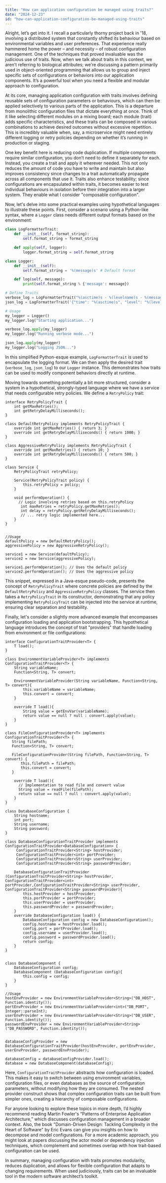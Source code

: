 ```yaml
---
title: "How can application configuration be managed using traits?"
date: "2024-12-23"
id: "how-can-application-configuration-be-managed-using-traits"
---
```


Alright, let’s get into it. I recall a particularly thorny project back in '18, involving a distributed system that constantly shifted its behaviour based on environmental variables and user preferences. That experience really hammered home the power – and necessity – of robust configuration management. One of the techniques that proved invaluable was the judicious use of traits. Now, when we talk about traits in this context, we aren’t referring to biological attributes; we're discussing a pattern primarily used in object-oriented programming that allows us to group and inject specific sets of configurations or behaviors into our application components. It’s a powerful tool when you need a flexible and modular approach to configuration.

At its core, managing application configuration with traits involves defining reusable sets of configuration parameters or behaviours, which can then be applied selectively to various parts of the application. This is a departure from monolithic configuration files that dictate everything at once. Think of it like selecting different modules on a mixing board; each module (trait) adds specific characteristics, and these traits can be composed in various combinations to achieve desired outcomes without excessive repetition. This is incredibly valuable when, say, a microservice might need entirely different logging or retry policies depending on whether it’s running in production or staging.

One key benefit here is reducing code duplication. If multiple components require similar configuration, you don’t need to define it separately for each. Instead, you create a trait and apply it wherever needed. This not only reduces the amount of code you have to write and maintain but also improves consistency since changes to a trait automatically propagate across all components that use it. Traits also enhance testability; since configurations are encapsulated within traits, it becomes easier to test individual behaviours in isolation before their integration into a larger system. They enable what I consider "composable configuration".

Now, let's delve into some practical examples using hypothetical languages to illustrate these points. First, consider a scenario using a Python-like syntax, where a `Logger` class needs different output formats based on the environment:

```python
class LogFormatterTrait:
    def __init__(self, format_string):
        self.format_string = format_string

    def apply(self, logger):
        logger.format_string = self.format_string

class Logger:
    def __init__(self):
        self.format_string = '%(message)s' # Default format

    def log(self, message):
        print(self.format_string % {'message': message})

# Define Traits
verbose_log = LogFormatterTrait("%(asctime)s - %(levelname)s - %(message)s")
json_log = LogFormatterTrait('{"time": "%(asctime)s", "level": "%(levelname)s", "message": "%(message)s"}')

# Usage
my_logger = Logger()
my_logger.log("Starting application...")

verbose_log.apply(my_logger)
my_logger.log("Running verbose mode...")

json_log.apply(my_logger)
my_logger.log("Logging JSON...")

```

In this simplified Python-esque example, `LogFormatterTrait` is used to encapsulate the logging format. We can then apply the desired trait (`verbose_log`, `json_log`) to our `Logger` instance. This demonstrates how traits can be used to modify component behaviors directly at runtime.

Moving towards something potentially a bit more structured, consider a system in a hypothetical, strongly-typed language where we have a service that needs configurable retry policies. We define a `RetryPolicy` trait:

```pseudocode
interface RetryPolicyTrait {
    int getMaxRetries();
    int getRetryDelayMilliseconds();
}

class DefaultRetryPolicy implements RetryPolicyTrait {
    override int getMaxRetries() { return 3; }
    override int getRetryDelayMilliseconds() { return 1000; }
}

class AggressiveRetryPolicy implements RetryPolicyTrait {
    override int getMaxRetries() { return 10; }
    override int getRetryDelayMilliseconds() { return 500; }
}

class Service {
    RetryPolicyTrait retryPolicy;

    Service(RetryPolicyTrait policy) {
        this.retryPolicy = policy;
    }

    void performOperation() {
      // Logic involving retries based on this.retryPolicy
       int maxRetries = retryPolicy.getMaxRetries();
       int delay = retryPolicy.getRetryDelayMilliseconds();
       // ... retry logic implemented here...
    }
}


//Usage
defaultPolicy = new DefaultRetryPolicy();
aggressivePolicy = new AggressiveRetryPolicy();

service1 = new Service(defaultPolicy);
service2 = new Service(aggressivePolicy);

service1.performOperation(); // Uses the default policy
service2.performOperation(); // Uses the aggressive policy
```

This snippet, expressed in a Java-esque pseudo-code, presents the concept of `RetryPolicyTrait` where concrete policies are defined by the `DefaultRetryPolicy` and `AggressiveRetryPolicy` classes. The service then takes a `RetryPolicyTrait` in its constructor, demonstrating that any policy implementing `RetryPolicyTrait` can be injected into the service at runtime, ensuring clear separation and testability.

Finally, let's consider a slightly more advanced example that encompasses configuration loading and application bootstrapping. This hypothetical language introduces the concept of trait "providers" that handle loading from environment or file configurations:

```pseudocode
interface ConfigurationTraitProvider<T> {
    T load();
}

class EnvironmentVariableProvider<T> implements ConfigurationTraitProvider<T> {
    String variableName;
    Function<String, T> convert;

    EnvironmentVariableProvider(String variableName, Function<String, T> convert){
        this.variableName = variableName;
        this.convert = convert;
    }

    override T load(){
        String value = getEnvVar(variableName);
        return value == null ? null : convert.apply(value);
    }
}

class FileConfigurationProvider<T> implements ConfigurationTraitProvider<T> {
   String filePath;
   Function<String, T> convert;

   FileConfigurationProvider(String filePath, Function<String, T> convert) {
       this.filePath = filePath;
       this.convert = convert;
   }

    override T load(){
      // Implementation to read file and convert value
      String value = readFile(filePath);
      return value == null ? null : convert.apply(value);
    }
}

class DatabaseConfiguration {
    String hostname;
    int port;
    String username;
    String password;
}

class DatabaseConfigurationTraitProvider implements ConfigurationTraitProvider<DatabaseConfiguration> {
     ConfigurationTraitProvider<String> hostProvider;
     ConfigurationTraitProvider<int> portProvider;
     ConfigurationTraitProvider<String> userProvider;
     ConfigurationTraitProvider<String> passwordProvider;

    DatabaseConfigurationTraitProvider (ConfigurationTraitProvider<String> hostProvider, ConfigurationTraitProvider<int> portProvider,ConfigurationTraitProvider<String> userProvider, ConfigurationTraitProvider<String> passwordProvider){
        this.hostProvider = hostProvider;
        this.portProvider = portProvider;
        this.userProvider = userProvider;
        this.passwordProvider = passwordProvider;
    }
    override DatabaseConfiguration load() {
        DatabaseConfiguration config = new DatabaseConfiguration();
        config.hostname = hostProvider.load();
        config.port = portProvider.load();
        config.username = userProvider.load();
        config.password = passwordProvider.load();
        return config;
    }
}


class DatabaseComponent {
    DatabaseConfiguration config;
    DatabaseComponent (DatabaseConfiguration config){
        this.config = config;
    }
}

//Usage
hostEnvProvider = new EnvironmentVariableProvider<String>("DB_HOST", Function.identity());
portEnvProvider = new EnvironmentVariableProvider<int>("DB_PORT", Integer::parseInt);
userEnvProvider = new EnvironmentVariableProvider<String>("DB_USER", Function.identity());
passwordEnvProvider = new EnvironmentVariableProvider<String>("DB_PASSWORD", Function.identity());


databaseConfigProvider = new DatabaseConfigurationTraitProvider(hostEnvProvider, portEnvProvider, userEnvProvider, passwordEnvProvider);

databaseConfig = databaseConfigProvider.load();
database = new DatabaseComponent(databaseConfig);

```

Here, `ConfigurationTraitProvider` abstracts how configuration is loaded. This makes it easy to switch between using environment variables, configuration files, or even databases as the source of configuration parameters, without modifying how they are consumed. The nested provider construct shows that complex configuration traits can be built from simpler ones, creating a hierarchy of composable configurations.

For anyone looking to explore these topics in more depth, I’d highly recommend reading Martin Fowler's “Patterns of Enterprise Application Architecture,” which discusses configuration management in a broader context. Also, the book "Domain-Driven Design: Tackling Complexity in the Heart of Software" by Eric Evans can give you insights on how to decompose and model configurations. For a more academic approach, you might look at papers discussing the actor model or dependency injection techniques, which complement and sometimes overlap with how trait-based configuration can be used.

In summary, managing configuration with traits promotes modularity, reduces duplication, and allows for flexible configuration that adapts to changing requirements. When used judiciously, traits can be an invaluable tool in the modern software architect’s toolkit.

